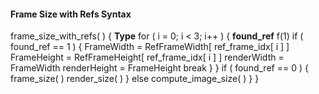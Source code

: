#### Frame Size with Refs Syntax

<div class="syntax">
frame_size_with_refs( ) {                                             <b>Type</b>
    for ( i = 0; i < 3; i++ ) {
        <b>found_ref</b>                                                     f(1)
        if ( found_ref == 1 ) {
            FrameWidth = RefFrameWidth[ ref_frame_idx[ i ] ]
            FrameHeight = RefFrameHeight[ ref_frame_idx[ i ] ]
            renderWidth = FrameWidth
            renderHeight = FrameHeight
            break
        }
    }
    if ( found_ref == 0 ) {
        frame_size( )
        render_size( )
    } else
        compute_image_size( )
    }
}

</div>
